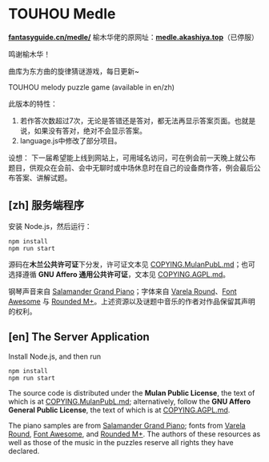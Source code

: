 # TOUHOU Medle

[**fantasyguide.cn/medle/**](https://fantasyguide.cn/medle/)
榆木华佬的原网址：[**medle.akashiya.top**](https://medle.akashiya.top/)（已停服）

鸣谢榆木华！

曲库为东方曲的旋律猜谜游戏，每日更新~

TOUHOU melody puzzle game (available in en/zh)

此版本的特性：
1. 若作答次数超过7次，无论是答错还是答对，都无法再显示答案页面。也就是说，如果没有答对，绝对不会显示答案。
2. language.js中修改了部分项目。

设想：
下一届希望能上线到网站上，可用域名访问，可在例会前一天晚上就公布题目，供观众在会前、会中无聊时或中场休息时在自己的设备商作答，例会最后公布答案、讲解试题。

## [zh] 服务端程序

安装 Node.js，然后运行：

```
npm install
npm run start
```

源码在**木兰公共许可证**下分发，许可证文本见 [COPYING.MulanPubL.md](COPYING.MulanPubL.md)；也可选择遵循 **GNU Affero 通用公共许可证**，文本见 [COPYING.AGPL.md](COPYING.AGPL.md)。

钢琴声音来自 [Salamander Grand Piano](https://sfzinstruments.github.io/pianos/salamander)；字体来自 [Varela Round](https://fonts.google.com/specimen/Varela+Round)、[Font Awesome](https://fontawesome.com/) 与 [Rounded M+](http://jikasei.me/font/rounded-mplus/about.html)。上述资源以及谜题中音乐的作者对作品保留其声明的权利。


## [en] The Server Application

Install Node.js, and then run

```
npm install
npm run start
```

The source code is distributed under the **Mulan Public License**, the text of which is at [COPYING.MulanPubL.md](COPYING.MulanPubL.md); alternatively, follow the **GNU Affero General Public License**, the text of which is at [COPYING.AGPL.md](COPYING.AGPL.md).

The piano samples are from [Salamander Grand Piano](https://sfzinstruments.github.io/pianos/salamander); fonts from [Varela Round](https://fonts.google.com/specimen/Varela+Round), [Font Awesome](https://fontawesome.com/), and [Rounded M+](http://jikasei.me/font/rounded-mplus/about.html). The authors of these resources as well as those of the music in the puzzles reserve all rights they have declared.
